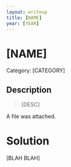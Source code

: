 ```yaml
---
layout: writeup
title: [NAME]
year: [YEAR]
---
```

# [NAME]
Category: [CATEGORY]

## Description

> [DESC]

A file was attached.  

# Solution

[BLAH BLAH]